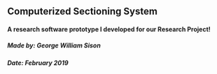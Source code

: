 ## Computerized Sectioning System

#### A research software prototype I developed for our Research Project!

##### *Made by: George William Sison*

##### *Date: February 2019*
